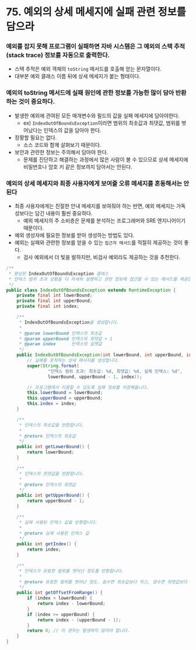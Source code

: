 # 75. 예외의 상세 메세지에 실패 관련 정보를 담으라
### 예외를 잡지 못해 프로그램이 실패하면 자바 시스템은 그 예외의 스택 추적(stack trace) 정보를 자동으로 출력한다.
- 스택 추적은 예외 객체의 `toString` 메서드를 호출해 얻는 문자열이다.
- 대부분 예외 클래스 이름 뒤에 상세 메세지가 붙는 형태이다.
###  예외의 toString 메서드에 실패 원인에 관한 정보를 가능한 많이 담아 반환하는 것이 중요하다.
- 발생한 예외에 관여된 모든 매개변수와 필드의 값을 실패 메세지에 담아야한다.
    - ex) `IndexOutOfBoundsException`이라면 범위의 최솟값과 최댓값, 범위를 벗어났다는 인덱스의 값을 담아야 한다.
- 장황할 필요는 없다.
    - 소스 코드와 함께 살펴보기 때문이다.
- 보안과 관련한 정보는 주의해서 담아야 한다.
    - 문제를 진단하고 해결하는 과정에서 많은 사람이 볼 수 있으므로 상세 메세지에 비밀번호나 암호 키 같은 정보까지 담아서는 안된다.

### 예외의 상세 메세지와 최종 사용자에게 보여줄 오류 메세지를 혼동해서는 안된다
- 최종 사용자에게는 친절한 안내 메세지를 보여줘야 하는 반면, 예외 메세지는 가독성보다는 담긴 내용이 훨씬 중요하다.
    - 예외 메세지의 주 소비층은 문제를 분석하는 프로그래머와 SRE 엔지니어이기 때문이다.
- 예외 생성자에 필요한 정보를 받아 생성하는 방법도 있다.
- 예외는 실패와 관련한 정보를 얻을 수 있는 `접근자 메서드`를 적절히 제공하는 것이 좋다.
    - 검사 예외에서 더 빛을 발하지만, 비검사 예외라도 제공하는 것을 추천한다.
```java
/**
 * 향상된 IndexOutOfBoundsException 클래스
 * 인덱스 범위 초과 상황을 더 자세히 설명하고 관련 정보에 접근할 수 있는 메서드를 제공합니다.
 */
public class IndexOutOfBoundsException extends RuntimeException {
    private final int lowerBound;
    private final int upperBound;
    private final int index;

    /**
     * IndexOutOfBoundsException을 생성합니다.
     *
     * @param lowerBound 인덱스의 최솟값
     * @param upperBound 인덱스의 최댓값 + 1
     * @param index      인덱스의 실젯값
     */
    public IndexOutOfBoundsException(int lowerBound, int upperBound, int index) {
        // 실패를 포착하는 상세 메시지를 생성합니다.
        super(String.format(
                "인덱스 범위 초과: 최솟값: %d, 최댓값: %d, 실제 인덱스: %d",
                lowerBound, upperBound - 1, index));

        // 프로그램에서 이용할 수 있도록 실패 정보를 저장해둡니다.
        this.lowerBound = lowerBound;
        this.upperBound = upperBound;
        this.index = index;
    }

    /**
     * 인덱스의 최솟값을 반환합니다.
     *
     * @return 인덱스의 최솟값
     */
    public int getLowerBound() {
        return lowerBound;
    }

    /**
     * 인덱스의 최댓값을 반환합니다.
     *
     * @return 인덱스의 최댓값
     */
    public int getUpperBound() {
        return upperBound - 1;
    }

    /**
     * 실제 사용된 인덱스 값을 반환합니다.
     *
     * @return 실제 사용된 인덱스 값
     */
    public int getIndex() {
        return index;
    }

    /**
     * 인덱스가 유효한 범위를 벗어난 정도를 반환합니다.
     *
     * @return 유효한 범위를 벗어난 정도. 음수면 최솟값보다 작고, 양수면 최댓값보다 큽니다.
     */
    public int getOffsetFromRange() {
        if (index < lowerBound) {
            return index - lowerBound;
        }
        if (index >= upperBound) {
            return index - (upperBound - 1);
        }
        return 0; // 이 경우는 발생하지 않아야 합니다.
    }
}
```
